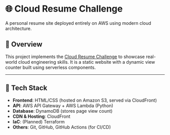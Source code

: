 # 🌐 Cloud Resume Challenge

A personal resume site deployed entirely on AWS using modern cloud architecture.

## 🧠 Overview

This project implements the [Cloud Resume Challenge](https://d30w5pew8tzjk5.cloudfront.net/) to showcase real-world cloud engineering skills. It is a static website with a dynamic view counter built using serverless components.

---

## 🔧 Tech Stack

- **Frontend**: HTML/CSS (hosted on Amazon S3, served via CloudFront)
- **API**: AWS API Gateway + AWS Lambda (Python)
- **Database**: DynamoDB (stores page view count)
- **CDN & Hosting**: CloudFront
- **IaC**: (Planned) Terraform
- **Others**: Git, GitHub, GitHub Actions (for CI/CD)

